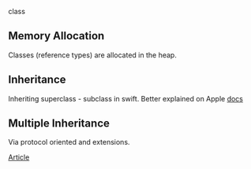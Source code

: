 class


## Memory Allocation


Classes (reference types) are allocated in the heap.


## Inheritance

Inheriting superclass - subclass in swift. Better explained on Apple [docs](https://docs.swift.org/swift-book/LanguageGuide/Inheritance.html)


## Multiple Inheritance

Via protocol oriented and extensions.

[Article](https://www.vadimbulavin.com/multiple-inheritance-swift/)

